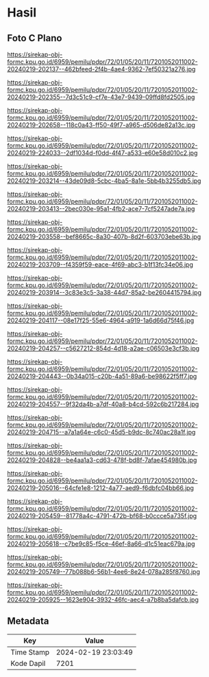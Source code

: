 # Hasil

## Foto C Plano

https://sirekap-obj-formc.kpu.go.id/6959/pemilu/pdpr/72/01/05/20/11/7201052011002-20240219-202137--462bfeed-2f4b-4ae4-9362-7ef50321a276.jpg

https://sirekap-obj-formc.kpu.go.id/6959/pemilu/pdpr/72/01/05/20/11/7201052011002-20240219-202355--7d3c51c9-cf7e-43e7-9439-09ffd8fd2505.jpg

https://sirekap-obj-formc.kpu.go.id/6959/pemilu/pdpr/72/01/05/20/11/7201052011002-20240219-202658--118c0a43-ff50-49f7-a965-d506de82a13c.jpg

https://sirekap-obj-formc.kpu.go.id/6959/pemilu/pdpr/72/01/05/20/11/7201052011002-20240219-224033--2df1034d-f0dd-4f47-a533-e60e58d010c2.jpg

https://sirekap-obj-formc.kpu.go.id/6959/pemilu/pdpr/72/01/05/20/11/7201052011002-20240219-203214--43de09d8-5cbc-4ba5-8a1e-5bb4b3255db5.jpg

https://sirekap-obj-formc.kpu.go.id/6959/pemilu/pdpr/72/01/05/20/11/7201052011002-20240219-203413--2bec030e-95a1-4fb2-ace7-7cf5247ade7a.jpg

https://sirekap-obj-formc.kpu.go.id/6959/pemilu/pdpr/72/01/05/20/11/7201052011002-20240219-203558--bef8665c-8a30-407b-8d2f-603703ebe63b.jpg

https://sirekap-obj-formc.kpu.go.id/6959/pemilu/pdpr/72/01/05/20/11/7201052011002-20240219-203709--f4359f59-eace-4f69-abc3-b1f13fc34e06.jpg

https://sirekap-obj-formc.kpu.go.id/6959/pemilu/pdpr/72/01/05/20/11/7201052011002-20240219-203914--3c83e3c5-3a38-44d7-85a2-be2604415794.jpg

https://sirekap-obj-formc.kpu.go.id/6959/pemilu/pdpr/72/01/05/20/11/7201052011002-20240219-204117--08e17f25-55e6-4964-a919-1a6d66d75f46.jpg

https://sirekap-obj-formc.kpu.go.id/6959/pemilu/pdpr/72/01/05/20/11/7201052011002-20240219-204257--c5627212-854d-4d18-a2ae-c06503e3cf3b.jpg

https://sirekap-obj-formc.kpu.go.id/6959/pemilu/pdpr/72/01/05/20/11/7201052011002-20240219-204443--0b34a015-c20b-4a51-89a6-be98622f5ff7.jpg

https://sirekap-obj-formc.kpu.go.id/6959/pemilu/pdpr/72/01/05/20/11/7201052011002-20240219-204557--9f32da4b-a7df-40a8-b4cd-592c6b217284.jpg

https://sirekap-obj-formc.kpu.go.id/6959/pemilu/pdpr/72/01/05/20/11/7201052011002-20240219-204715--a7a1a64e-c6c0-45d5-b9dc-8c740ac28a1f.jpg

https://sirekap-obj-formc.kpu.go.id/6959/pemilu/pdpr/72/01/05/20/11/7201052011002-20240219-204828--be4aa1a3-cd63-478f-bd8f-7afae454980b.jpg

https://sirekap-obj-formc.kpu.go.id/6959/pemilu/pdpr/72/01/05/20/11/7201052011002-20240219-205016--64cfe1e8-1212-4a77-aed9-f6dbfc04bb66.jpg

https://sirekap-obj-formc.kpu.go.id/6959/pemilu/pdpr/72/01/05/20/11/7201052011002-20240219-205459--81778a4c-4791-472b-bf68-b0ccce5a735f.jpg

https://sirekap-obj-formc.kpu.go.id/6959/pemilu/pdpr/72/01/05/20/11/7201052011002-20240219-205618--c7be9c85-f5ce-46ef-8a66-d1c51eac679a.jpg

https://sirekap-obj-formc.kpu.go.id/6959/pemilu/pdpr/72/01/05/20/11/7201052011002-20240219-205749--77b088b6-56b1-4ee6-8e24-078a285f8760.jpg

https://sirekap-obj-formc.kpu.go.id/6959/pemilu/pdpr/72/01/05/20/11/7201052011002-20240219-205925--1623e904-3932-46fc-aec4-a7b8ba5dafcb.jpg


## Metadata

| Key        | Value               |
| ---------- | ------------------- |
| Time Stamp | 2024-02-19 23:03:49 |
| Kode Dapil | 7201                |




